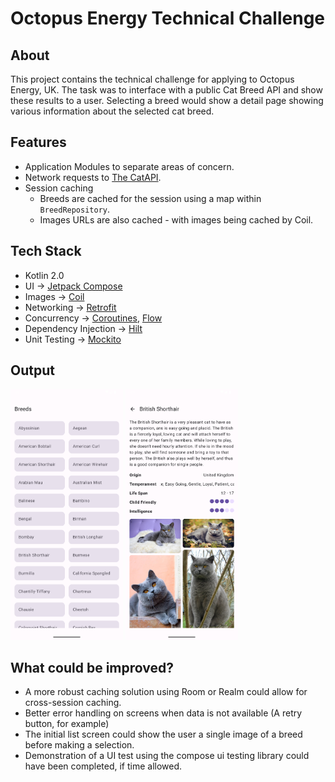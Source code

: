 # Octopus Energy Technical Challenge

## About
This project contains the technical challenge for applying to Octopus Energy, UK. The task was to interface with a public Cat Breed API and show these results to a user. 
Selecting a breed would show a detail page showing various information about the selected cat breed.

## Features
- Application Modules to separate areas of concern.
- Network requests to [The CatAPI](https://thecatapi.com).
- Session caching
  - Breeds are cached for the session using a map within `BreedRepository`.
  - Images URLs are also cached - with images being cached by Coil.

## Tech Stack
- Kotlin 2.0
- UI -> [Jetpack Compose](https://developer.android.com/compose)
- Images -> [Coil](https://coil-kt.github.io/coil/)
- Networking -> [Retrofit](https://square.github.io/retrofit/)
- Concurrency -> [Coroutines](https://kotlinlang.org/docs/coroutines-overview.html), [Flow](https://developer.android.com/kotlin/flow)
- Dependency Injection -> [Hilt](https://dagger.dev/hilt/)
- Unit Testing -> [Mockito](https://github.com/mockito/mockito)

## Output
<p float="left">
    <img src="img.png" width="180">
    <img src="img_1.png" width="180">
</p>

## What could be improved?
- A more robust caching solution using Room or Realm could allow for cross-session caching.
- Better error handling on screens when data is not available (A retry button, for example)
- The initial list screen could show the user a single image of a breed before making a selection.
- Demonstration of a UI test using the compose ui testing library could have been completed, if time allowed.
